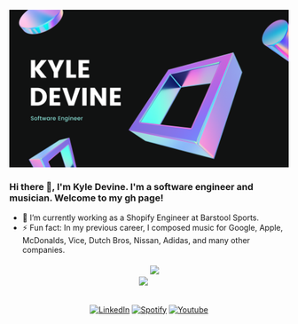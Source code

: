   ![Banner](https://github.com/devinenoise/devinenoise/blob/main/kyle%20devine%20(1).png)

### Hi there 👋, I'm Kyle Devine. I'm a software engineer and musician. Welcome to my gh page! <br>

- 🔭 I’m currently working as a Shopify Engineer at Barstool Sports.
- ⚡ Fun fact: In my previous career, I composed music for Google, Apple, McDonalds, Vice, Dutch Bros, Nissan, Adidas, and many other companies.

<p align="center" style="margin-top: 20px; margin-bottom: 20px" >
<img width="450px" src="https://github-readme-stats-devinenoise.vercel.app/api?username=devinenoise&show_icons=true&theme=tokyonight&count_private=true&hide=stars" />
<a href="https://www.linkedin.com/in/kyleadevine/">
<img src="https://github-readme-stats-devinenoise.vercel.app/api/top-langs/?username=devinenoise&amp;layout=compact&amp;theme=tokyonight&amp;hide=shell" style="max-width:100%; margin-bottom: 20px;"/>
</p>

<p align="center" style="margin-top: 2rem; margin-bottom: 1rem;" >
<a href="https://www.linkedin.com/in/kyleadevine/"><img src="https://img.shields.io/badge/LinkedIn--_.svg?style=social&logo=linkedin" alt="LinkedIn"></a>
<a href="https://open.spotify.com/artist/1K37NCzCBVe9RqNDMUQ069?si=e3XVsIhfRU2Jr06aYUlTgQ"><img src="https://img.shields.io/badge/Spotify--_.svg?style=social&logo=spotify" alt="Spotify"></a>
<a href="https://www.youtube.com/channel/UCT0_ep1MLovCVhdNcCVIKaA"><img src="https://img.shields.io/badge/Youtube--_.svg?style=social&logo=youtube" alt="Youtube"></a>
</p>
